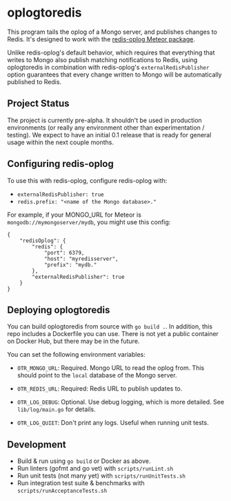 # oplogtoredis

This program tails the oplog of a Mongo server, and publishes changes to Redis.
It's designed to work with the [redis-oplog Meteor package](https://github.com/cult-of-coders/redis-oplog).

Unlike redis-oplog's default behavior, which requires that everything that
writes to Mongo also publish matching notifications to Redis, using
oplogtoredis in combination with redis-oplog's `externalRedisPublisher` option
guarantees that every change written to Mongo will be automatically published
to Redis.

## Project Status

The project is currently pre-alpha. It shouldn't be used in production environments (or really any environment other than experimentation / testing). We expect to have an initial 0.1 release that is ready for general usage within the next couple months.

## Configuring redis-oplog

To use this with redis-oplog, configure redis-oplog with:

- `externalRedisPublisher: true`
- `redis.prefix: "<name of the Mongo database>."`

For example, if your MONGO_URL for Meteor is `mongodb://mymongoserver/mydb`,
you might use this config:

```
{
    "redisOplog": {
        "redis": {
            "port": 6379,
            "host": "myredisserver",
            "prefix": "mydb."
        },
        "externalRedisPublisher": true
    }
}
```

## Deploying oplogtoredis

You can build oplogtoredis from source with `go build .`. In addition, this repo
includes a Dockerfile you can use. There is not yet a public container on Docker
Hub, but there may be in the future.

You can set the following environment variables:

- `OTR_MONGO_URL`: Required. Mongo URL to read the oplog from. This should
  point to the `local` database of the Mongo server.

- `OTR_REDIS_URL`: Required: Redis URL to publish updates to.

- `OTR_LOG_DEBUG`: Optional. Use debug logging, which is more detailed. See
  `lib/log/main.go` for details.

- `OTR_LOG_QUIET`: Don't print any logs. Useful when running unit tests.

## Development

- Build & run using `go build` or Docker as above.
- Run linters (gofmt and go vet) with `scripts/runLint.sh`
- Run unit tests (not many yet) with `scripts/runUnitTests.sh`
- Run integration test suite & benchmarks with `scripts/runAcceptanceTests.sh`
